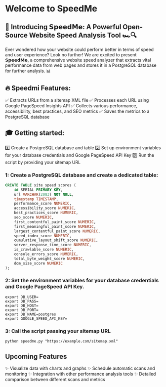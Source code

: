 # Welcome to SpeedMe

## 🚀 Introducing 𝗦𝗽𝗲𝗲𝗱𝗠𝗲: A Powerful Open-Source Website Speed Analysis Tool 🏎️🔍

Ever wondered how your website could perform better in terms of speed and user experience? Look no further! We are excited to present 𝗦𝗽𝗲𝗲𝗱𝗠𝗲, a comprehensive website speed analyzer that extracts vital performance data from web pages and stores it in a PostgreSQL database for further analysis. 📊

## 🔥 Speedmi Features:

✅ Extracts URLs from a sitemap XML file
✅ Processes each URL using Google PageSpeed Insights API
✅ Collects various performance, accessibility, best practices, and SEO metrics
✅ Saves the metrics to a PostgreSQL database

## 🎓 Getting started:

1️⃣ Create a PostgreSQL database and table
2️⃣ Set up environment variables for your database credentials and Google PageSpeed API Key
3️⃣ Run the script by providing your sitemap URL

### 1: Create a PostgreSQL database and create a dedicated table:

```sql
CREATE TABLE site_speed_scores (
    id SERIAL PRIMARY KEY,
    url VARCHAR(2083) NOT NULL,
    timestamp TIMESTAMP,
    performance_score NUMERIC,
    accessibility_score NUMERIC,
    best_practices_score NUMERIC,
    seo_score NUMERIC,
    first_contentful_paint_score NUMERIC,
    first_meaningful_paint_score NUMERIC,
    largest_contentful_paint_score NUMERIC,
    speed_index_score NUMERIC,
    cumulative_layout_shift_score NUMERIC,
    server_response_time_score NUMERIC,
    is_crawlable_score NUMERIC,
    console_errors_score NUMERIC,
    total_byte_weight_score NUMERIC,
    dom_size_score NUMERIC
);
```

### 2: Set the environment variables for your database credentials and Google PageSpeed API Key.

```shell
export DB_USER=
export DB_PASS=
export DB_HOST=
export DB_PORT=
export DB_NAME=postgres
export GOOGLE_SPEED_API_KEY=
```

### 3: Call the script passing your sitemap URL

```shell
python speedme.py "https://example.com/sitemap.xml"
```

## Upcoming Features

✨ Visualize data with charts and graphs
✨ Schedule automatic scans and monitoring
✨ Integration with other performance analysis tools
✨ Detailed comparison between different scans and metrics
